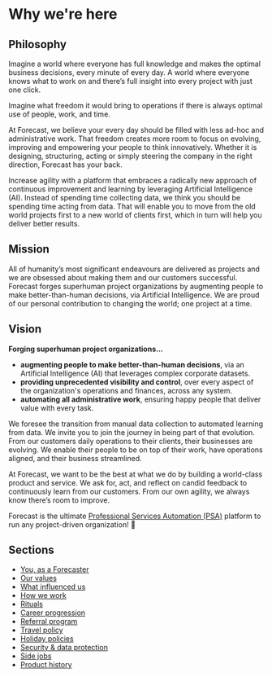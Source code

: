# Why we're here

## Philosophy

Imagine a world where everyone has full knowledge and makes the optimal business decisions, every minute of every day. A world where everyone knows what to work on and there’s full insight into every project with just one click.  

Imagine what freedom it would bring to operations if there is always optimal use of people, work, and time.

At Forecast, we believe your every day should be filled with less ad-hoc and administrative work. That freedom creates more room to focus on evolving, improving and empowering your people to think innovatively. Whether it is designing, structuring, acting or simply steering the company in the right direction, Forecast has your back.

Increase agility with a platform that embraces a radically new approach of continuous improvement and learning by leveraging Artificial Intelligence (AI). Instead of spending time collecting data, we think you should be spending time acting from data. That will enable you to move from the old world projects first to a new world of clients first, which in turn will help you deliver better results.

## Mission
All of humanity’s most significant endeavours are delivered as projects and we are obsessed about making them and our customers successful. Forecast forges superhuman project organizations by augmenting people to make better-than-human decisions, via Artificial Intelligence. We are proud of our personal contribution to changing the world; one project at a time.

## Vision

**Forging superhuman project organizations...**

* **augmenting people to make better-than-human decisions**, via an Artificial Intelligence (AI) that leverages complex corporate datasets.
* **providing unprecedented visibility and control**, over every aspect of the organization's operations and finances, across any system.
* **automating all administrative work**, ensuring happy people that deliver value with every task.

We foresee the transition from manual data collection to automated learning from data. We invite you to join the journey in being part of that evolution. From our customers daily operations to their clients, their businesses are evolving. We enable their people to be on top of their work, have operations aligned, and their business streamlined.

At Forecast, we want to be the best at what we do by building a world-class product and service. We ask for, act, and reflect on candid feedback to continuously learn from our customers. From our own agility, we always know there’s room to improve.

Forecast is the ultimate [Professional Services Automation (PSA)](https://en.wikipedia.org/wiki/Professional_services_automation) platform to run any project-driven organization! :rocket:

## Sections
* [You, as a Forecaster](you-as-a-forecaster.md)
* [Our values](our-values.md)
* [What influenced us](what-influenced-us.md)
* [How we work](how-we-work.md)
* [Rituals](rituals.md)
* [Career progression](career-progression.md)
* [Referral program](referral-program.md)
* [Travel policy](travel-policy.md)
* [Holiday policies](holiday-policies.md)
* [Security & data protection](security-data-protection.md)
* [Side jobs](side-jobs.md)
* [Product history](product-history.md)
